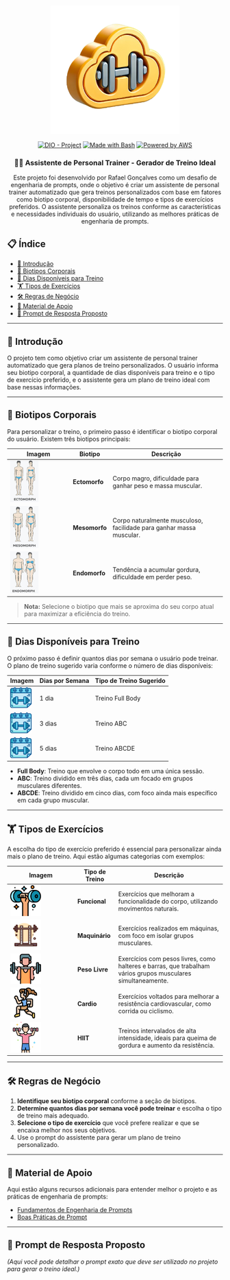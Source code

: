 <p align="center">
    <img width="300px" src=".github/assets/logo_2.png">
</p>

<p align="center">
<a href="https://dio.me/"><img src="https://img.shields.io/badge/DIO-Project-FED564?logo=youtube" alt="DIO - Project"></a>
<a href="https://www.gnu.org/software/bash/" title="Go to Bash homepage"><img src="https://img.shields.io/badge/Prompt-Project-FED564?logo=gnu-bash&amp;logoColor=white" alt="Made with Bash"></a>
<a href="https://aws.amazon.com/" title="Powered by AWS">
  <img src="https://img.shields.io/badge/Powered%20by-AWS-FED564?logo=icloud&logoColor=white" alt="Powered by AWS">
</a>
</p>

<h3 align="center">🏋️‍♂️ Assistente de Personal Trainer - Gerador de Treino Ideal</h3>

<p align="center">
Este projeto foi desenvolvido por Rafael Gonçalves como um desafio de engenharia de prompts, onde o objetivo é criar um assistente de personal trainer automatizado que gera treinos personalizados com base em fatores como biotipo corporal, disponibilidade de tempo e tipos de exercícios preferidos. O assistente personaliza os treinos conforme as características e necessidades individuais do usuário, utilizando as melhores práticas de engenharia de prompts.
</p>

## 📋 Índice

- [📝 Introdução](#-introdução)
- [💪 Biotipos Corporais](#-biotipos-corporais)
- [📅 Dias Disponíveis para Treino](#-dias-disponíveis-para-treino)
- [🏋️ Tipos de Exercícios](#️-tipos-de-exercícios)
- [🛠️ Regras de Negócio](#️-regras-de-negócio)
- [📖 Material de Apoio](#-material-de-apoio)
- [🎯 Prompt de Resposta Proposto](#-prompt-de-resposta-proposto)

---

## 📝 Introdução

O projeto tem como objetivo criar um assistente de personal trainer automatizado que gera planos de treino personalizados. O usuário informa seu biotipo corporal, a quantidade de dias disponíveis para treino e o tipo de exercício preferido, e o assistente gera um plano de treino ideal com base nessas informações.

---

## 💪 Biotipos Corporais

Para personalizar o treino, o primeiro passo é identificar o biotipo corporal do usuário. Existem três biotipos principais:

| **Imagem**                                                    | **Biotipo**    | **Descrição**                                                        |
|---------------------------------------------------------------|---------------|----------------------------------------------------------------------|
| <img src=".github/assets/ectomorph.jpg" width="50%" height="50%"> | **Ectomorfo** | Corpo magro, dificuldade para ganhar peso e massa muscular.          |
| <img src=".github/assets/mesomorph.jpg" width="50%" height="50%"> | **Mesomorfo** | Corpo naturalmente musculoso, facilidade para ganhar massa muscular. |
| <img src=".github/assets/endmorph.jpg" width="50%" height="50%">  | **Endomorfo** | Tendência a acumular gordura, dificuldade em perder peso.            |

> **Nota:** Selecione o biotipo que mais se aproxima do seu corpo atual para maximizar a eficiência do treino.

---

## 📅 Dias Disponíveis para Treino

O próximo passo é definir quantos dias por semana o usuário pode treinar. O plano de treino sugerido varia conforme o número de dias disponíveis:

| **Imagem**                                                     | **Dias por Semana** | **Tipo de Treino Sugerido** |
| -------------------------------------------------------------- | ------------------- | --------------------------- |
| <img src=".github/assets/calendar.png" width="50" height="50"> | 1 dia               | Treino Full Body            |
| <img src=".github/assets/calendar.png" width="50" height="50"> | 3 dias              | Treino ABC                  |
| <img src=".github/assets/calendar.png" width="50" height="50"> | 5 dias              | Treino ABCDE                |

- **Full Body**: Treino que envolve o corpo todo em uma única sessão.
- **ABC**: Treino dividido em três dias, cada um focado em grupos musculares diferentes.
- **ABCDE**: Treino dividido em cinco dias, com foco ainda mais específico em cada grupo muscular.

---

## 🏋️ Tipos de Exercícios

A escolha do tipo de exercício preferido é essencial para personalizar ainda mais o plano de treino. Aqui estão algumas categorias com exemplos:

| **Imagem**                                                       | **Tipo de Treino** | **Descrição**                                                                                                 |
| ---------------------------------------------------------------- | ------------------ | ------------------------------------------------------------------------------------------------------------- |
| <img src=".github/assets/dumbells.png" width="50%" height="50%"> | **Funcional**      | Exercícios que melhoram a funcionalidade do corpo, utilizando movimentos naturais.                             |
| <img src=".github/assets/4760665.png" width="50%" height="50%">  | **Maquinário**     | Exercícios realizados em máquinas, com foco em isolar grupos musculares.                                       |
| <img src=".github/assets/barr.png" width="50%" height="50%">     | **Peso Livre**     | Exercícios com pesos livres, como halteres e barras, que trabalham vários grupos musculares simultaneamente.   |
| <img src=".github/assets/cardio.png" width="50%" height="50%">   | **Cardio**         | Exercícios voltados para melhorar a resistência cardiovascular, como corrida ou ciclismo.                     |
| <img src=".github/assets/hiit.png" width="50%" height="50%">     | **HIIT**           | Treinos intervalados de alta intensidade, ideais para queima de gordura e aumento da resistência.             |

---

## 🛠️ Regras de Negócio

1. **Identifique seu biotipo corporal** conforme a seção de biotipos.
2. **Determine quantos dias por semana você pode treinar** e escolha o tipo de treino mais adequado.
3. **Selecione o tipo de exercício** que você prefere realizar e que se encaixa melhor nos seus objetivos.
4. Use o prompt do assistente para gerar um plano de treino personalizado.

---

## 📖 Material de Apoio

Aqui estão alguns recursos adicionais para entender melhor o projeto e as práticas de engenharia de prompts:

- [Fundamentos de Engenharia de Prompts](https://elidianaandrade.gitbook.io/fundamentos-de-engenharia-de-prompts-com-claude-3)
- [Boas Práticas de Prompt](https://aline-antunes.gitbook.io/otimize-seus-prompts-e-aprenda-mais-usando-ias-1)

---

## 🎯 Prompt de Resposta Proposto

*(Aqui você pode detalhar o prompt exato que deve ser utilizado no projeto para gerar o treino ideal.)*
